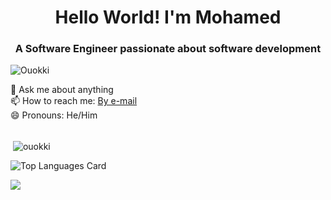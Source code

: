 <h1 align="center">Hello World! I'm Mohamed</h1>
<h3 align="center">A Software Engineer passionate about software development</h3>
<p align="left"> <img src="https://komarev.com/ghpvc/?username=Ouokki" alt="Ouokki" /> </p>
💬 Ask me about anything </br>
📫 How to reach me: <a href="mailto:ouokki98@gmail.com">By e-mail </a> </br>
😄 Pronouns: He/Him 
</br>
</br>
<p>&nbsp;<img align="center" src="https://github-readme-stats.vercel.app/api?username=Ouokki&show_icons=true" alt="ouokki" /></p>
<p align= "left">
  
![Top Languages Card](https://github-readme-stats.vercel.app/api/top-langs/?username=Ouokki)
  
 <img src="https://github-readme-streak-stats.herokuapp.com/?user=Ouokki"/>
